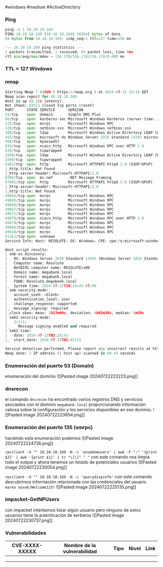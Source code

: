 #windows #medium #ActiveDirectory 
### Ping

```python
ping -c 1 10.10.10.169
PING 10.10.10.169 (10.10.10.169) 56(84) bytes of data.
64 bytes from 10.10.10.169: icmp_seq=1 ttl=127 time=156 ms

--- 10.10.10.169 ping statistics ---
1 packets transmitted, 1 received, 0% packet loss, time 0ms
rtt min/avg/max/mdev = 156.178/156.178/156.178/0.000 ms
```

### TTL = 127 Windows

### nmap

```python
Starting Nmap 7.94SVN ( https://nmap.org ) at 2024-07-22 22:16 EDT
Nmap scan report for 10.10.10.169
Host is up (0.16s latency).
Not shown: 65511 closed tcp ports (reset)
PORT      STATE SERVICE      VERSION
53/tcp    open  domain       Simple DNS Plus
88/tcp    open  kerberos-sec Microsoft Windows Kerberos (server time: 2024-07-23 02:23:49Z)
135/tcp   open  msrpc        Microsoft Windows RPC
139/tcp   open  netbios-ssn  Microsoft Windows netbios-ssn
389/tcp   open  ldap         Microsoft Windows Active Directory LDAP (Domain: megabank.local, Site: Default-First-Site-Name)
445/tcp   open  microsoft-ds Windows Server 2016 Standard 14393 microsoft-ds (workgroup: MEGABANK)
464/tcp   open  kpasswd5?
593/tcp   open  ncacn_http   Microsoft Windows RPC over HTTP 1.0
636/tcp   open  tcpwrapped
3268/tcp  open  ldap         Microsoft Windows Active Directory LDAP (Domain: megabank.local, Site: Default-First-Site-Name)
3269/tcp  open  tcpwrapped
5985/tcp  open  http         Microsoft HTTPAPI httpd 2.0 (SSDP/UPnP)
|_http-title: Not Found
|_http-server-header: Microsoft-HTTPAPI/2.0
9389/tcp  open  mc-nmf       .NET Message Framing
47001/tcp open  http         Microsoft HTTPAPI httpd 2.0 (SSDP/UPnP)
|_http-server-header: Microsoft-HTTPAPI/2.0
|_http-title: Not Found
49664/tcp open  msrpc        Microsoft Windows RPC
49665/tcp open  msrpc        Microsoft Windows RPC
49666/tcp open  msrpc        Microsoft Windows RPC
49667/tcp open  msrpc        Microsoft Windows RPC
49671/tcp open  msrpc        Microsoft Windows RPC
49678/tcp open  ncacn_http   Microsoft Windows RPC over HTTP 1.0
49679/tcp open  msrpc        Microsoft Windows RPC
49684/tcp open  msrpc        Microsoft Windows RPC
49918/tcp open  msrpc        Microsoft Windows RPC
51262/tcp open  unknown
Service Info: Host: RESOLUTE; OS: Windows; CPE: cpe:/o:microsoft:windows

Host script results:
| smb-os-discovery: 
|   OS: Windows Server 2016 Standard 14393 (Windows Server 2016 Standard 6.3)
|   Computer name: Resolute
|   NetBIOS computer name: RESOLUTE\x00
|   Domain name: megabank.local
|   Forest name: megabank.local
|   FQDN: Resolute.megabank.local
|_  System time: 2024-07-22T19:24:42-07:00
| smb-security-mode: 
|   account_used: <blank>
|   authentication_level: user
|   challenge_response: supported
|_  message_signing: required
|_clock-skew: mean: 2h27m00s, deviation: 4h02m30s, median: 6m59s
| smb2-security-mode: 
|   3:1:1: 
|_    Message signing enabled and required
| smb2-time: 
|   date: 2024-07-23T02:24:41
|_  start_date: 2024-07-23T01:45:53

Service detection performed. Please report any incorrect results at https://nmap.org/submit/ .
Nmap done: 1 IP address (1 host up) scanned in 89.43 seconds
```

### Enumeración del puerto 53 (Domain)
enumeración del dominio
![[Pasted image 20240722223223.png]]

### dnsrecon
el comando `dnsrecon` ha encontrado varios registros DNS y servicios asociados con el dominio `megabank.local` proporcionando información valiosa sobre la configuración y los servicios disponibles en ese dominio.
![[Pasted image 20240722223654.png]]

### Enumeración del puerto 135 (smrpc)
haciendo esta enumeración podemos 
![[Pasted image 20240722224736.png]]

`rpcclient -U "" 10.10.10.169 -N -c 'enumdomusers' | awk -F ":" '{print $2}' | awk '{print $1}' | tr "\[\]" " "`
con este comando nos limpia todo el output y ahora tenemos un listado de potenciales usuarios
![[Pasted image 20240722230054.png]]

`rpcclient -U "" 10.10.10.169 -N -c 'querydispinfo'`
con este comando descubrimos información relacionada con las credenciales del usuario `marko novak/Welcome123!`
![[Pasted image 20240722225135.png]]

### impacket-GetNPUsers
con impacket intentamos listar algún usuario pero ninguno de estos usuarios tiene la autenticación de kerberos
![[Pasted image 20240722230737.png]]





















### Vulnerabilidades

| CVE-XXXX-XXXXX | Nombre de la vulnerabilidad | Tipo | Nivel | Link |
| -------------- | --------------------------- | ---- | ----- | ---- |
|                |                             |      |       |      |
|                |                             |      |       |      |
|                |                             |      |       |      |
